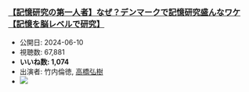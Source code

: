### [【記憶研究の第一人者】なぜ？デンマークで記憶研究盛んなワケ【記憶を脳レベルで研究】](https://www.youtube.com/watch?v=GX_6NHvFQAE)
-   公開日: 2024-06-10
-   視聴数: 67,881
-   **いいね数: 1,074**
-   出演者: 竹内倫徳, [高橋弘樹](/rehacq_fan/people/高橋弘樹 "wikilink")
- [![](https://img.youtube.com/vi/GX_6NHvFQAE/hqdefault.jpg)](https://www.youtube.com/watch?v=GX_6NHvFQAE)
